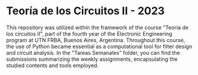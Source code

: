 # Teoría de los Circuitos II - 2023

This repository was utilized within the framework of the course "Teoría de los circuitos II", part of the fourth year of the Electronic Engineering program at UTN FRBA, Buenos Aires, Argentina. Throughout this course, the use of Python became essential as a computational tool for filter design and circuit analysis. In the "Tareas Semanales" folder, you can find the submissions summarizing the weekly assignments, encapsulating the studied contents and tools employed.
